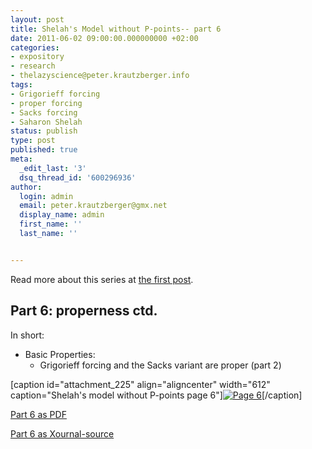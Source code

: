 ```yaml
---
layout: post
title: Shelah's Model without P-points-- part 6
date: 2011-06-02 09:00:00.000000000 +02:00
categories:
- expository
- research
- thelazyscience@peter.krautzberger.info
tags:
- Grigorieff forcing
- proper forcing
- Sacks forcing
- Saharon Shelah
status: publish
type: post
published: true
meta:
  _edit_last: '3'
  dsq_thread_id: '600296936'
author:
  login: admin
  email: peter.krautzberger@gmx.net
  display_name: admin
  first_name: ''
  last_name: ''


---
```


Read more about this series at [the first post](http://peter.krautzberger.info/2011/05/Shelah_model_without_P-points).

## Part 6: properness ctd.

In short:

*   Basic Properties:
    *   Grigorieff forcing and the Sacks variant are proper (part 2)

[caption id="attachment_225" align="aligncenter" width="612" caption="Shelah's model without P-points page 6"][![Page 6](assets/pg_0006.jpg "pg_0006")](http://boolesrings.org/krautzberger/files/2011/08/pg_0006.jpg)[/caption]

[Part 6 as PDF](http://boolesrings.org/krautzberger/files/2011/08/pg_0006.pdf)

[Part 6 as Xournal-source](/grigorieff-sacks/pg_0006.xoj)